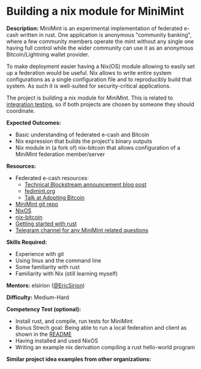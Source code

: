 # Building a nix module for MiniMint

**Description:** MiniMint is an experimental implementation of federated e-cash written in rust. One application is anonymous "community banking", where a few community members operate the mint without any single one having full control while the wider community can use it as an anonymous Bitcoin/Lightning wallet provider.

To make deployment easier having a Nix(OS) module allowing to easily set up a federation would be useful. Nix allows to write entire system configurations as a single configuration file and to reproducibly build that system. As such it is well-suited for security-critical applications.

The project is building a nix module for MiniMint. This is related to [integration testing](ci-testing.md), so if both projects are chosen by someone they should coordinate.

**Expected Outcomes:**
* Basic understanding of federated e-cash and Bitcoin
* Nix expression that builds the project's binary outputs
* Nix module in (a fork of) nix-bitcoin that allows configuration of a MiniMint federation member/server

**Resources:**
* Federated e-cash resources:
    * [Technical Blockstream announcement blog post](https://medium.com/blockstream/blockstream-sponsors-federated-e-cash-as-a-bitcoin-scaling-technology-637ba05de7b3)
    * [fedimint.org](https://fedimint.org/)
    * [Talk at Adopting Bitcoin](https://bitcointv.com/w/kHwmbLTWjsbaDTJpBewUmX)
* [MiniMint git repo](https://github.com/fedimint/minimint/)
* [NixOS](https://nixos.org/)
* [nix-bitcoin](https://github.com/fort-nix/nix-bitcoin)
* [Getting started with rust](https://www.rust-lang.org/learn/get-started)
* [Telegram channel for any MiniMint related questions](https://t.me/+-AsKtcH4Geo2ZTU0)

**Skills Required:**
* Experience with git
* Using linux and the command line
* Some familiarity with rust
* Familiarity with Nix (still learning myself)

**Mentors:** elsirion ([@EricSirion](https://twitter.com/EricSirion))

**Difficulty:** Medium-Hard

**Competency Test (optional):**
* Install rust, and compile, run tests for MiniMint
* Bonus Strech goal: Being able to run a local federation and client as shown in the [README](https://github.com/fedimint/minimint/)
* Having installed and used NixOS
* Writing an example nix derivation compiling a rust hello-world program

**Similar project idea examples from other organizations:**
